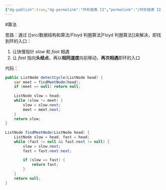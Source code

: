 ```yaml
---
{"dg-publish":true,"dg-permalink":"环形链表 II","permalink":"/环形链表 II/","title":"环形链表 II","tags":["链表","Floyd"]}
---
```



#算法

思路：通过   [[src/数据结构和算法/Floyd 判圈算法\|Floyd 判圈算法]]来解决，即找到环的入口：

1. 让快慢指针 *slow* 和 *fast* 相遇
2. 让 *fast* 指向**头结点**，再以**相同速度**向前移动，**再次相遇**即环的入口

代码：

```java
public ListNode detectCycle(ListNode head) {  
    var meet = findMeetNode(head);  
    if (meet == null) return null;  
  
    ListNode slow = head;  
    while (slow != meet) {  
        slow = slow.next;  
        meet = meet.next;  
    }  
    return slow;  
}  
  
ListNode findMeetNode(ListNode head) {  
    ListNode slow = head, fast = head;  
    while (fast != null && fast.next != null) {  
        slow = slow.next;  
        fast = fast.next.next;  
  
        if (slow == fast) {  
            return fast;  
        }
    }
    return null;  
}
```